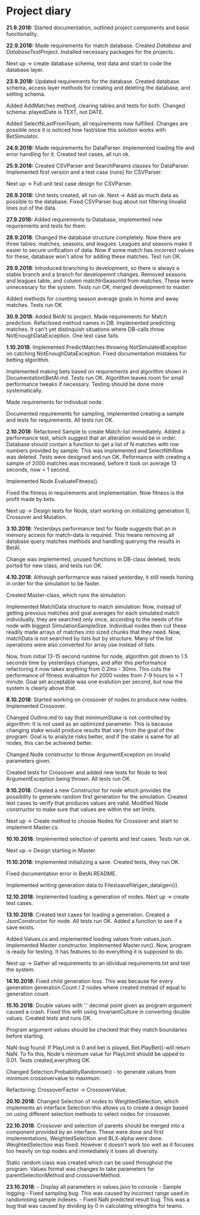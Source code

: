 # Project diary

**21.9.2018:** Started documentation, outlined project components and
basic functionality.

**22.9.2018:** Made requirements for match database. Created *Database* and *DatabaseTestProject*.
Installed necessary packages for the projects.

Next up -> create database schema, test data and start to code the database layer. 

**23.9.2018:** Updated requirements for the database. Created database schema, access layer methods for creating
and deleting the database, and setting schema.

Added AddMatches method, clearing tables and tests for both. Changed schema: playedDate is TEXT, not DATE.

Added SelectNLastFromTeam, all requirements now fulfilled. Changes are possible once it is noticed how
fast/slow this solution works with BetSimulator.

**24.9.2018:** Made requirements for DataParser. Implemented loading file and error handling for it. Created test cases, all run ok.

**25.9.2018:** Created CSVParser and SearchParams classes for DataParser. Implemented first version and a test case (runs) for CSVParser.

Next up -> Full unit test case design for CSVParser.

**26.9.2018:** Unit tests created, all run ok. Next -> Add as much data as possible to the database. Fixed CSVParser bug about not filtering
linvalid lines out of the data.

**27.9.2018:** Added requirements to Database, implemented new requirements and tests for them.

**28.9.2018**: Changed the database structure completely. Now there are three tables: matches, seasons, and leagues.
Leagues and seasons make it easier to secure unification of data. Now if some match has incorrect values for these,
database won't allow for adding these matches. Test run OK.

**29.9.2018**: Introduced branching to development, so there is always a stable branch and a branch for developemnt changes.
Removed seasons and leagues table, and column matchInSeasonId from matches. These were unnecessary for the system. Tests run OK,
merged development to master.

Added methods for counting season average goals in home and away matches. Tests run OK

**30.9.2018**: Added BetAI to project. Made requirements for Match prediction. Refactored method names
in DB.
Implemented predicting matches. It can't yet distinquish situations where DB-calls throw 
NotEnoughDataException. One test case fails.

**1.10.2018**: Implemented PredictMatches throwing NotSimulatedException on catching NotEnoughDataException.
Fixed documentation mistakes for betting algorithm.

Implemented making bets based on requirements and algorithm shown in Documentation\BetAI.md.
Tests run OK. Algorithm leaves room for small performance tweaks if necessary. Testing should
be done more systematically.

Made requirements for individual node.

Documented requirements for sampling, implemented creating a sample and tests for requirements.
All tests run OK.

**2.10.2018**: 
Refactored Sample to create Match-list immediately. Added a performance test, which suggest that
an alteration would be in order. Database should contain a function to get a list of N matches
with row numbers provided by sample. This was implemented and SelectNthRow was deleted. Tests
were designed and run OK. Peformance with creating a sample of 2000 matches was increased,
before it took on average 13 seconds, now < 1 second.

Implemented Node.EvaluateFitness().

Fixed the fitness in requirements and implementation. Now fitness is the profit made by bets.

Next up -> Design tests for Node, start working on initializing generation 0, Crossover and Mutation. 

**3.10.2018**: Yesterdays performance test for Node suggests that an in memory access for match-data
is required. This means removing all database query matches methods and handling querying the
results in BetAI.

Change was implemented, unused functions in DB-class deleted, tests ported for new class,
and tests run OK. 

**4.10.2018**: Although performance was raised yesterday, it still needs honing
in order for the simulation to be faster. 

Created Master-class, which runs the simulation. 

Implemented MatchData structure to match simulation: Now, instead of 
getting previous matches and goal averages for each simulated match
individually, they are searched only once, according to the needs 
of the node with biggest SimulationSampleSize. Individual nodes
then cut these readily made arrays of matches into sized chunks that 
they need. Now, matchData is not searched by lists but by structure. 
Many of the list operations were also converted for array use instead 
of lists. 

Now, from initial 13-15 second runtime for node, algorithm got down to
1.5 seconds time by yesterdays changes, and after this performance refactoring 
it now takes anything from 0.2ms - 30ms. This cuts the performance of
fitness evaluation for 2000 nodes from 7-9 hours to < 1 minute. Goal set
acceptable was one evalution per second, but now the system is clearly above that.

**8.10.2018**: 
Started working on crossover of nodes to produce new nodes. Implemented Crossover.

Changed Outline.md to say that minimumStake is not controlled
by algorithm: It is not used as an optimized parameter. This is
because changing stake would produce results that vary from the
goal of the program: Goal is to analyze risks better, and 
if the stake is same for all nodes, this can be achieved better.

Changed Node constructor to throw ArgumentException on invalid parameters given.

Created tests for Crossover and added new tests for Node to test ArgumentException being
thrown. All tests run OK.

**9.10.2018**: 
Created a new Constructor for node which provides the possibility
to generate random first generation for the simulation.
Created test cases to verify that produces values are valid.
Modified Node constructor to make sure that values are within the set limits. 

Next up -> Create method to choose Nodes for Crossover and start to implement Master.cs. 

**10.10.2018**: 
Implemented selection of parents and test cases. Tests run ok.

Next up -> Design starting in Master.

**11.10.2018**:
Implemented initializing a save. Created tests, they run OK.

Fixed documentation error in BetAI.README.

Implemented writing generation data to Files\savefile\gen_data\gen{i}.


**12.10.2018**: Implemented loading a generation of nodes.
 Next up -> create test cases.
 
 **13.10.2018**: 
 Created test cases for loading a generation. Created a JsonConstructor
 for node. All tests run OK. Added a function to see if a save exists.
 
 Added Values.cs and implemented loading values from values.json. Implemented
 Master constructor. Implemented Master.run(). Now, program is ready for testing.
 It has features to do everything it is supposed to do.
 
 Next up -> Gather all requirements to an idividual requirements.txt and test the system.
 
 **14.10.2018**: Fixed child generation loss. This was because for every generation generation.Count
 / 2 nodes where created instead of equal to generation count.
 
 **15.10.2018**: Double values with '.' decimal point given as program argument caused a crash.
 Fixed this with using InvariantCulture in converting double values. Created tests and runs OK.
 
Program argument values should be checked that they match boundaries before starting.

NaN-bug found: If PlayLimit is 0 and bet is played, Bet.PlayBet()-will return NaN. To fix this,
Node's minimum value for PlayLimit should be upped to 0.01. Tests created,everything OK.

Changed Selection.ProbabilityRandomise() - to generate values from 
minimum crossovervalue to maximum.

Refactoring: CrossoverFactor -> CrossoverValue.

**20.10.2018**: Changed Selection of nodes to WeightedSelection, which implements an interface Selection-this allows
us to create a design based on using different selection methods to select nodes for crossover.

**22.10.2018**: Crossover and selection of parents should be merged into a component provided by an interface. 
These were done and first implementations, WeightedSelection and BLX-alpha were done. WeightedSelection was fixed. However
it doesn't work too well as it focuses too heavily on top nodes and immediately it loses all diversity.

Static random class was created which can be used throughout the program.
Values format was changes to take parameters for parentSelectionMethod and crossoverMethod.

**23.10.2018**: 
	- Display all parameters in values.json to console
	- Sample logging
	- Fixed sampling bug. This was caused by incorrect range used in randomising sample indexes.
	- Fixed NaN predicted result bug. This was a bug that was caused by dividing by 0 in calculating
	strengths for teams.